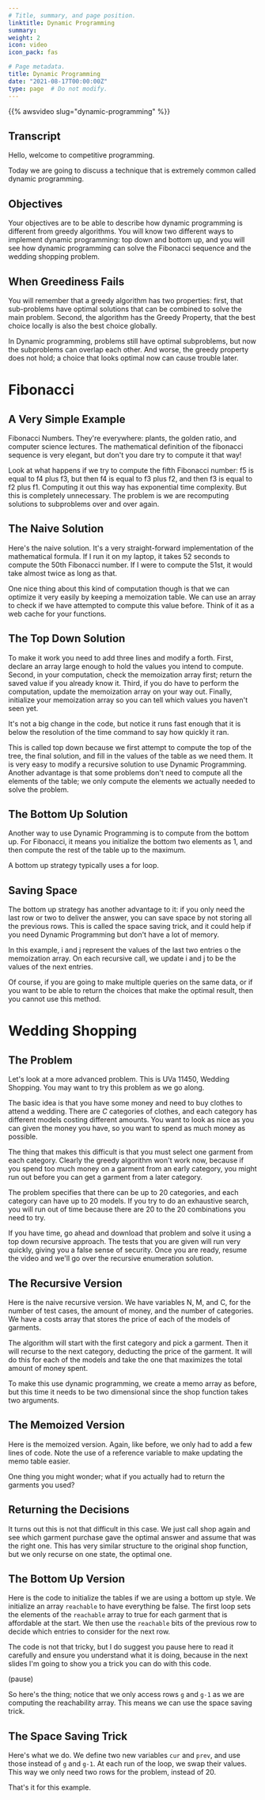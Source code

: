 ```yaml
---
# Title, summary, and page position.
linktitle: Dynamic Programming
summary: 
weight: 2
icon: video
icon_pack: fas

# Page metadata.
title: Dynamic Programming
date: "2021-08-17T00:00:00Z"
type: page  # Do not modify.
---
```


{{% awsvideo slug="dynamic-programming" %}}

## Transcript

Hello, welcome to competitive programming.

Today we are going to discuss a technique that is extremely common
called dynamic programming.

## Objectives

Your objectives are to be able to describe how dynamic programming is
different from greedy algorithms.  You will know two different ways
to implement dynamic programming: top down and bottom up, and you will
see how dynamic programming can solve the Fibonacci sequence and the
wedding shopping problem.

## When Greediness Fails

You will remember that a greedy algorithm has two properties: first,
that sub-problems have optimal solutions that can be combined
to solve the main problem.  Second, the algorithm has the Greedy Property,
that the best choice locally is also the best choice globally.

In Dynamic programming, problems still have optimal subproblems, but now
the subproblems can overlap each other.  And worse, the greedy property
does not hold; a choice that looks optimal now can cause trouble later.

# Fibonacci

## A Very Simple Example

Fibonacci Numbers.  They're everywhere: plants, the golden ratio, and
computer science lectures.  The mathematical definition of the fibonacci
sequence is very elegant, but don't you dare try to compute it that way!

Look at what happens if we try to compute the fifth Fibonacci number:
f5 is equal to f4 plus f3, but then f4 is equal to f3 plus f2, and then
f3 is equal to f2 plus f1.  Computing it out this way has exponential
time complexity.  But this is completely unnecessary.  The problem is
we are recomputing solutions to subproblems over and over again.

## The Naive Solution

Here's the naive solution.  It's a very straight-forward implementation
of the mathematical formula.  If I run it on my laptop, it takes 52
seconds to compute the 50th Fibonacci number.  If I were to compute the 51st,
it would take almost twice as long as that.

One nice thing about this kind of computation though is that we can
optimize it very easily by keeping a memoization table.  We can use
an array to check if we have attempted to compute this value before.
Think of it as a web cache for your functions.

## The Top Down Solution

To make it work you need to add three lines and modify a forth.
First, declare an array large enough to hold the values you intend to
compute.
Second, in your computation, check the memoization array first; return
the saved value if you already know it.
Third, if you do have to perform the computation, update the memoization
array on your way out.
Finally, initialize your memoization array so you can tell which values
you haven't seen yet.

It's not a big change in the code, but notice it runs fast enough that
it is below the resolution of the time command to say how quickly it ran.

This is called top down because we first attempt to compute the top of
the tree, the final solution, and fill in the values of the table as we
need them.  It is very easy to modify a recursive solution to use Dynamic
Programming.  Another advantage is that some problems don't need to compute
all the elements of the table; we only compute the elements we actually
needed to solve the problem.

## The Bottom Up Solution

Another way to use Dynamic Programming is to compute from the bottom up.
For Fibonacci, it means you initialize the bottom two elements as 1, and
then compute the rest of the table up to the maximum.

A bottom up strategy typically uses a for loop.

## Saving Space

The bottom up strategy has another advantage to it: if you only need the
last row or two to deliver the answer, you can save space by not storing
all the previous rows.  This is called the space saving trick, and it
could help if you need Dynamic Programming but don't have a lot of memory.

In this example, i and j represent the values of the last two entries o
the memoization array.
On each recursive call, we update i and j to be the values of the next
entries.

Of course, if you are going to make multiple queries on the same data,
or if you want to be able to return the choices that make the optimal
result, then you cannot use this method.

# Wedding Shopping

## The Problem

Let's look at a more advanced problem.  This is UVa 11450, Wedding Shopping.
You may want to try this problem as we go along.

The basic idea is that you have some money and need to buy clothes to attend
a wedding.  There are $C$ categories of clothes, and each category has different
models costing different amounts.  You want to look as nice as you can given
the money you have, so you want to spend as much money as possible.

The thing that makes this difficult is that you must select one garment from
each category.  Clearly the greedy algorithm won't work now, because if you
spend too much money on a garment from an early category, you might run out before
you can get a garment from a later category.

The problem specifies that there can be up to 20 categories, and each category
can have up to 20 models.  If you try to do an exhaustive search, you will run out
of time because there are 20 to the 20 combinations you need to try.

If you have time, go ahead and download that problem and solve it using a top
down recursive approach.  The tests that you are given will run very quickly,
giving you a false sense of security.  Once you are ready, resume the video and
we'll go over the recursive enumeration solution.

## The Recursive Version

Here is the naive recursive version.  We have variables N, M, and C, for the number
of test cases, the amount of money, and the number of categories.
We have a costs array that stores the price of each of the models of garments.

The algorithm will start with the first category and pick a garment.  Then it
will recurse to the next category, deducting the price of the garment.  It will
do this for each of the models and take the one that maximizes the total amount
of money spent.

To make this use dynamic programming, we create a memo array as before, but this
time it needs to be two dimensional since the shop function takes two arguments.

##  The Memoized Version

Here is the memoized version.  Again, like before, we only had to add a few
lines of code.  Note the use of a reference variable to make updating the memo
table easier.

One thing you might wonder; what if you actually had to return the garments
you used?

## Returning the Decisions

It turns out this is not that difficult in this case.  We just call shop again
and see which garment purchase gave the optimal answer and assume that was the
right one.  This has very similar structure to the original shop function, but
we only recurse on one state, the optimal one.

## The Bottom Up Version

Here is the code to initialize the tables if we are using a bottom up style.
We initialize an array `reachable` to have everything be false.  The first
loop sets the elements of the `reachable` array to true for each garment that
is affordable at the start.  We then use the `reachable` bits of the previous
row to decide which entries to consider for the next row.

The code is not that tricky, but I do suggest you pause here to read it carefully
and ensure you understand what it is doing, because in the next slides I'm going
to show you a trick you can do with this code.

(pause)

So here's the thing; notice that we only access rows `g` and `g-1` as we are
computing the reachability array.  This means we can use the space saving trick.

## The Space Saving Trick

Here's what we do.  We define two new variables `cur` and `prev`, and use those
instead of `g` and `g-1`.  At each run of the loop, we swap their values.
This way we only need two rows for the problem, instead of 20.

That's it for this example.

